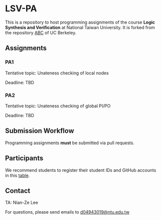 # LSV-PA
This is a repository to host programming assignments of the course **Logic Synthesis and Verification** at National Taiwan University.
It is forked from the repository [ABC](https://github.com/berkeley-abc/abc) of UC Berkeley.

## Assignments
### PA1
Tentative topic: Unateness checking of local nodes

Deadline: TBD

### PA2
Tentative topic: Unateness checking of global PI/PO

Deadline: TBD

## Submission Workflow
Programming assignments **must** be submitted via pull requests.

## Participants
We recommend students to register their student IDs and GitHub accounts in this [table](./lsv/participants-id.csv).

## Contact
TA: Nian-Ze Lee

For questions, please send emails to d04943019@ntu.edu.tw
